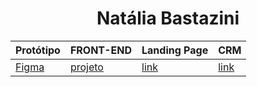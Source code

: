 <h1 align="center"> Natália Bastazini </h1>

Protótipo | FRONT-END | Landing Page | CRM
----------|-----------|--------------|-----
[Figma][link1] | [projeto][link2] | [link][link3] | [link][link3] 


[link1]: https://www.figma.com/file/2ssKQqC3XAKkWT8mRsaTSv/Untitled?type=design&node-id=70-2&mode=design&t=cJxm7MRNzh51i3NK-0
[link2]: https://github.com/natybastazini/Acme-Filmes-Front
[link3]: https://natybastazini.github.io/Acme-Filmes-Front/src

